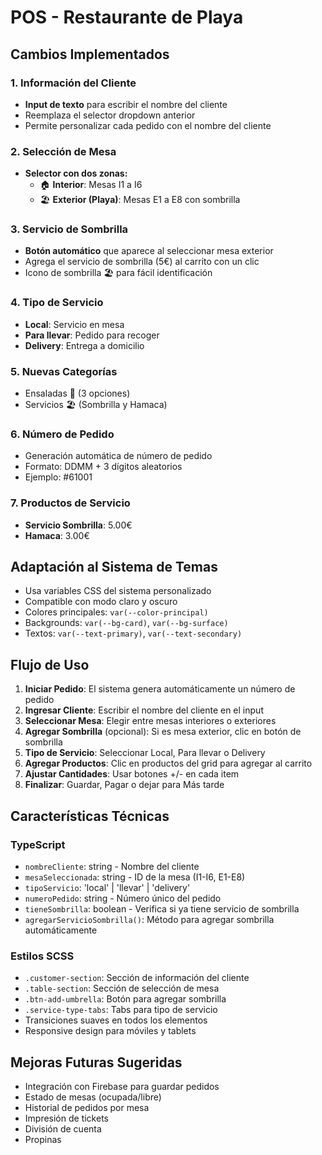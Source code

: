 # POS - Restaurante de Playa

## Cambios Implementados

### 1. Información del Cliente
- **Input de texto** para escribir el nombre del cliente
- Reemplaza el selector dropdown anterior
- Permite personalizar cada pedido con el nombre del cliente

### 2. Selección de Mesa
- **Selector con dos zonas:**
  - 🏠 **Interior**: Mesas I1 a I6
  - 🏖️ **Exterior (Playa)**: Mesas E1 a E8 con sombrilla

### 3. Servicio de Sombrilla
- **Botón automático** que aparece al seleccionar mesa exterior
- Agrega el servicio de sombrilla (5€) al carrito con un clic
- Icono de sombrilla 🏖️ para fácil identificación

### 4. Tipo de Servicio
- **Local**: Servicio en mesa
- **Para llevar**: Pedido para recoger
- **Delivery**: Entrega a domicilio

### 5. Nuevas Categorías
- Ensaladas 🥗 (3 opciones)
- Servicios 🏖️ (Sombrilla y Hamaca)

### 6. Número de Pedido
- Generación automática de número de pedido
- Formato: DDMM + 3 dígitos aleatorios
- Ejemplo: #61001

### 7. Productos de Servicio
- **Servicio Sombrilla**: 5.00€
- **Hamaca**: 3.00€

## Adaptación al Sistema de Temas
- Usa variables CSS del sistema personalizado
- Compatible con modo claro y oscuro
- Colores principales: `var(--color-principal)`
- Backgrounds: `var(--bg-card)`, `var(--bg-surface)`
- Textos: `var(--text-primary)`, `var(--text-secondary)`


## Flujo de Uso

1. **Iniciar Pedido**: El sistema genera automáticamente un número de pedido
2. **Ingresar Cliente**: Escribir el nombre del cliente en el input
3. **Seleccionar Mesa**: Elegir entre mesas interiores o exteriores
4. **Agregar Sombrilla** (opcional): Si es mesa exterior, clic en botón de sombrilla
5. **Tipo de Servicio**: Seleccionar Local, Para llevar o Delivery
6. **Agregar Productos**: Clic en productos del grid para agregar al carrito
7. **Ajustar Cantidades**: Usar botones +/- en cada item
8. **Finalizar**: Guardar, Pagar o dejar para Más tarde

## Características Técnicas

### TypeScript
- `nombreCliente`: string - Nombre del cliente
- `mesaSeleccionada`: string - ID de la mesa (I1-I6, E1-E8)
- `tipoServicio`: 'local' | 'llevar' | 'delivery'
- `numeroPedido`: string - Número único del pedido
- `tieneSombrilla`: boolean - Verifica si ya tiene servicio de sombrilla
- `agregarServicioSombrilla()`: Método para agregar sombrilla automáticamente

### Estilos SCSS
- `.customer-section`: Sección de información del cliente
- `.table-section`: Sección de selección de mesa
- `.btn-add-umbrella`: Botón para agregar sombrilla
- `.service-type-tabs`: Tabs para tipo de servicio
- Transiciones suaves en todos los elementos
- Responsive design para móviles y tablets

## Mejoras Futuras Sugeridas
- Integración con Firebase para guardar pedidos
- Estado de mesas (ocupada/libre)
- Historial de pedidos por mesa
- Impresión de tickets
- División de cuenta
- Propinas
